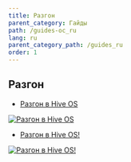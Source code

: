 ```yaml
---
title: Разгон
parent_category: Гайды
path: /guides-oc_ru
lang: ru
parent_category_path: /guides_ru
order: 1
---
```


## Разгон
- <a href="https://www.youtube.com/watch?v=1BcRnR6zRBA">Разгон в Hive OS</a>

<a href="http://www.youtube.com/watch?feature=player_embedded&v=1BcRnR6zRBA
" target="_blank"><img src="http://img.youtube.com/vi/1BcRnR6zRBA/0.jpg"
alt="Разгон в Hive OS"></a>

- <a href="https://www.youtube.com/watch?v=i4j5-hMg5RM">Разгон в Hive OS!</a>

<a href="http://www.youtube.com/watch?feature=player_embedded&v=i4j5-hMg5RM
" target="_blank"><img src="http://img.youtube.com/vi/i4j5-hMg5RM/0.jpg"
alt="Разгон в Hive OS!"></a>
